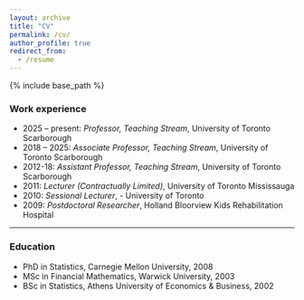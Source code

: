 ```yaml
---
layout: archive
title: "CV"
permalink: /cv/
author_profile: true
redirect_from:
  - /resume
---
```


{% include base_path %}


### Work experience

+ 2025 – present: *Professor, Teaching Stream*, University of Toronto Scarborough
+ 2018 – 2025: *Associate Professor, Teaching Stream*, University of Toronto Scarborough
+ 2012-18: *Assistant Professor, Teaching Stream*, University of Toronto Scarborough
+ 2011: *Lecturer (Contractually Limited)*, University of Toronto Mississauga
+ 2010: *Sessional Lecturer*, - University of Toronto
+ 2009: *Postdoctoral Researcher*, Holland Bloorview Kids Rehabilitation Hospital
	

----

### Education
+ PhD in Statistics, Carnegie Mellon University, 2008
+ MSc in Financial Mathematics, Warwick University, 2003
+ BSc in Statistics, Athens University of Economics & Business, 2002

<!--
----
  
### Publications
  <ul>{% for post in site.publications %}
    {% include archive-single-cv.html %}
  {% endfor %}</ul>
  
### Talks
  <ul>{% for post in site.talks %}
    {% include archive-single-talk-cv.html %}
  {% endfor %}</ul>
  -->

